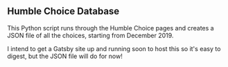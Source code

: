 ## Humble Choice Database
This Python script runs through the Humble Choice pages and creates a JSON file of all the choices, starting from December 2019.

I intend to get a Gatsby site up and running soon to host this so it's easy to digest, but the JSON file will do for now!